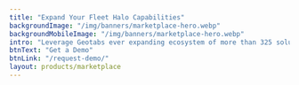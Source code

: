 ```yaml
---
title: "Expand Your Fleet Halo Capabilities"
backgroundImage: "/img/banners/marketplace-hero.webp"
backgroundMobileImage: "/img/banners/marketplace-hero.webp"
intro: "Leverage Geotabs ever expanding ecosystem of more than 325 solutions, designed to propel your fleet to new heights."
btnText: "Get a Demo"
btnLink: "/request-demo/"
layout: products/marketplace
---
```

